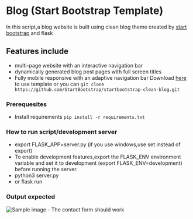 # Blog (Start Bootstrap Template)

In this script,a blog website is built using clean blog theme created by [start bootstrap](https://startbootstrap.com/) and flask
## Features include
- multi-page website with an interactive navigation bar
- dynamically generated blog post pages with full screen titles
- Fully mobile responsive with an adaptive navigation bar 
Download [here](https://startbootstrap.com/theme/clean-blog) to use template or you can `git clone https://github.com/StartBootstrap/startbootstrap-clean-blog.git`

### Prerequesites
- Install requirements `pip install -r requirements.txt`

### How to run script/development server
- export FLASK_APP=server.py (if you use windows,use set instead of export)
- To enable development features,export the FLASK_ENV environment variable and set it to development (export FLASK_ENV=development) before running the server.
- python3 server.py
- or flask run

### Output expected
<img src="https://github.com/ima-eky/100-days-of-code-course/blob/main/img/blog.png" title="Sample image" />
- The contact form should work

